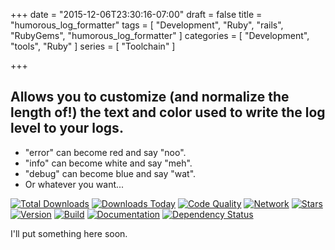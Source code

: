 +++
date = "2015-12-06T23:30:16-07:00"
draft = false
title = "humorous_log_formatter"
tags = [ "Development", "Ruby", "rails", "RubyGems", "humorous_log_formatter" ]
categories = [ "Development", "tools", "Ruby" ]
series = [ "Toolchain" ]

+++

## Allows you to customize (and normalize the length of!) the text and color used to write the log level to your logs.

* "error" can become red and say "noo".
* "info" can become white and say "meh".
* "debug" can become blue and say "wat".
* Or whatever you want...

[![Total Downloads](https://img.shields.io/gem/rt/humorous_log_formatter.svg)](https://github.com/pboling/humorous_log_formatter)
[![Downloads Today](https://img.shields.io/gem/rd/humorous_log_formatter.svg)](https://github.com/pboling/humorous_log_formatter)
[![Code Quality](https://img.shields.io/codeclimate/github/pboling/humorous_log_formatter.svg)](https://codeclimate.com/github/pboling/humorous_log_formatter)
[![Network](https://img.shields.io/github/forks/pboling/humorous_log_formatter.svg?style=social)](https://github.com/pboling/humorous_log_formatter/network)
[![Stars](https://img.shields.io/github/stars/pboling/humorous_log_formatter.svg?style=social)](https://github.com/pboling/humorous_log_formatter/stargazers)
[![Version](https://img.shields.io/gem/v/humorous_log_formatter.svg)](https://rubygems.org/gems/humorous_log_formatter)
[![Build](https://img.shields.io/travis/pboling/humorous_log_formatter.svg)](https://travis-ci.org/pboling/humorous_log_formatter)
[![Documentation](http://inch-ci.org/github/pboling/humorous_log_formatter.png)](http://inch-ci.org/github/pboling/humorous_log_formatter)
[![Dependency Status](https://gemnasium.com/pboling/humorous_log_formatter.png)](https://gemnasium.com/pboling/humorous_log_formatter)

I'll put something here soon.
